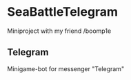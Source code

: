 # SeaBattleTelegram
Miniproject with my friend /boomp1e


## Telegram

Minigame-bot for messenger "Telegram"
